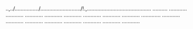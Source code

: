 ..,../................/.........................../!.,........................................... ..........
............
............
............
............
............
............
............
............
.............
............
............
............
............
............
............
............
............


